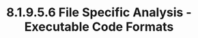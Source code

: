 ---
title: 8.1.9.5.6 File Specific Analysis - Executable Code Formats
sidebar_label: 8.1.9.5.6 File Specific Analysis - Executable Code Formats
---